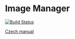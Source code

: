 Image Manager
=============

[![Build Status](https://travis-ci.org/h4kuna/image-manager.svg?branch=master)](https://travis-ci.org/h4kuna/image-manager)

[Czech manual](doc/cs.md)
